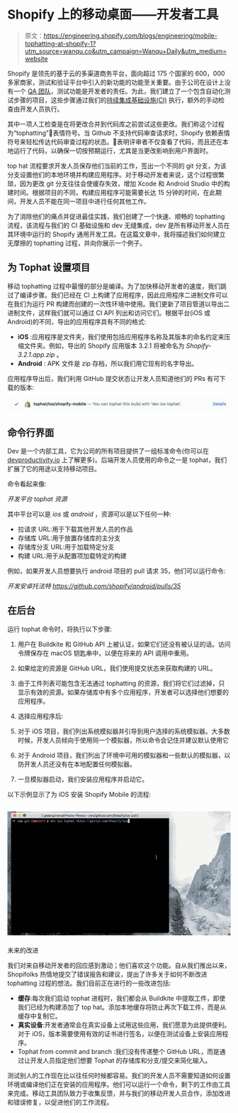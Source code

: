 # Shopify 上的移动桌面——开发者工具

> 原文：<https://engineering.shopify.com/blogs/engineering/mobile-tophatting-at-shopify-1?utm_source=wanqu.co&utm_campaign=Wanqu+Daily&utm_medium=website>

Shopify 是领先的基于云的多渠道商务平台，面向超过 175 个国家的 600，000 多家商家，测试和验证平台中引入的新功能的功能至关重要。由于公司在设计上没有一个 [QA 团队](https://en.wikipedia.org/wiki/Software_quality_assurance "Software Quality Assurance")，测试功能是开发者的责任。为此，我们建立了一个包含自动化测试步骤的项目，这些步骤通过我们的[持续集成基础设施(CI)](https://engineering.shopify.com/blogs/engineering/scaling-ios-ci-with-anka "Scaling iOS CI with Anka") 执行，额外的手动检查由开发人员执行。

其中一项人工检查是在将更改合并到代码库之前尝试这些更改。我们称这个过程为“tophatting”🎩表情符号。当 Github 不支持代码审查请求时，Shopify 依赖表情符号来轻松传达代码审查过程的状态。🎩表明评审者不仅查看了代码，而且还在本地运行了代码，以确保一切按预期运行，尤其是当更改影响到用户界面时。

top hat 流程要求开发人员保存他们当前的工作，签出一个不同的 git 分支，为该分支设置他们的本地环境并构建应用程序。对于移动开发者来说，这个过程很繁琐，因为更改 git 分支往往会使缓存失效，增加 Xcode 和 Android Studio 中的构建时间。根据项目的不同，构建应用程序可能需要长达 15 分钟的时间，在此期间，开发人员不能在同一项目中进行任何其他工作。

为了消除他们的痛点并促进最佳实践，我们创建了一个快速、顺畅的 tophatting 流程，该流程与我们的 CI 基础设施和 dev 无缝集成，dev 是所有移动开发人员在其环境中运行的 Shopify 通用开发工具。在这篇文章中，我将描述我们如何建立无摩擦的 tophatting 过程，并向你展示一个例子。

## 为 Tophat 设置项目

移动 tophatting 过程中最慢的部分是编译。为了加快移动开发者的速度，我们跳过了编译步骤。我们已经在 CI 上构建了应用程序，因此应用程序二进制文件可以在我们为运行 PR 构建而创建的一次性环境中使用。我们更新了项目管道以导出二进制文件，这样我们就可以通过 CI API 列出和访问它们。根据平台(iOS 或 Android)的不同，导出的应用程序具有不同的格式:

*   **iOS** :应用程序是文件夹，我们使用包括应用程序名称及其版本的命名约定来压缩文件夹。例如，导出的 Shopify 应用版本 3.2.1 将被命名为 *Shopify-3.2.1.app.zip* 。
*   **Android** : APK 文件是 zip 存档，所以我们用它现有的名字导出。

应用程序导出后，我们利用 GitHub 提交状态让开发人员知道他们的 PRs 有可下载的版本:

![Tophat Github Commit Status](img/89ebaa21d5c4f964c4341e7bf87cca1c.png)

## 命令行界面

Dev 是一个内部工具，它为公司的所有项目提供了一组标准命令(你可以在 [devproductivity.io](https://devproductivity.io/dev-shopifys-all-purpose-development-tool/ "Shopify's All Purpose Development Tool") 上了解更多)。后端开发人员使用的命令之一是 tophat，我们扩展了它的用途以支持移动项目。

命令看起来像:

*开发平台 tophat 资源*

其中平台可以是 *ios* 或 *android* ，资源可以是以下任何一种:

*   拉请求 URL:用于下载其他开发人员的作品
*   存储库 URL:用于放置存储库的主分支
*   存储库分支 URL:用于加载特定分支
*   构建 URL:用于从配置项加载特定的构建

例如，如果开发人员想要执行 android 项目的 pull 请求 35，他们可以运行命令:

*开发安卓托法特 https://github.com/shopify/android/pulls/35*

## 在后台

运行 tophat 命令时，将执行以下步骤:

1.  用户在 Buildkite 和 GitHub API 上被认证，如果它们还没有被认证的话。访问令牌保存在 macOS 钥匙串中，以便在将来的 API 调用中重用。
2.  如果给定的资源是 GitHub URL，我们使用提交状态来获取构建的 URL。
3.  由于工件列表可能包含无法通过 tophatting 的资源，我们将它们过滤掉，只显示有效的资源。如果存储库中有多个应用程序，开发者可以选择他们想要的应用程序。
4.  选择应用程序后:

1.  对于 iOS 项目，我们列出系统模拟器并引导到用户选择的系统模拟器。大多数时候，开发人员倾向于使用同一个模拟器，所以命令会记住并建议默认使用它
2.  对于 Android 项目，我们列出了环境中可用的模拟器和一些默认的模拟器，以防开发人员还没有在本地配置任何模拟器。

6.  一旦模拟器启动，我们安装应用程序并启动它。

以下示例显示了为 iOS 安装 Shopify Mobile 的流程:

## ![An example of the mobile tophatting process](img/7440790252a6789fff022501ece927cd.png)

未来的改进

我们对来自移动开发者的回应感到激动；他们喜欢这个功能。自从我们推出以来，Shopifolks 热情地提交了错误报告和建议，提出了许多关于如何不断改进 tophatting 过程的想法。我们目前正在进行的一些改进包括:

*   **缓存**:每次我们启动 tophat 进程时，我们都会从 Buildkite 中提取工件，即使我们已经为构建添加了 top hat。添加本地缓存将防止再次下载工件，而是从缓存中复制它。
*   **真实设备**:开发者通常会在真实设备上试用这些应用，我们愿意为此提供便利。对于 iOS，版本需要使用有效的证书进行签名，以便在测试设备上安装应用程序。
*   Tophat from commit and branch :我们没有传递整个 GitHub URL，而是通过让开发人员指定他们想要 Tophat 的存储库和分支/提交来简化输入。

测试别人的工作现在比以往任何时候都容易。我们的开发人员不需要知道如何设置环境或编译他们正在安装的应用程序。他们可以运行一个命令，剩下的工作由工具来完成。移动工具团队致力于收集反馈，并与我们的移动开发人员合作，添加改进和错误修复，以促进他们的工作流程。